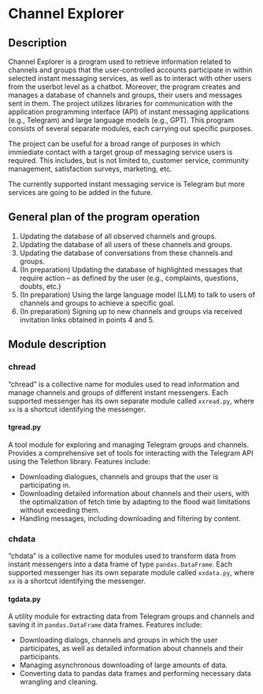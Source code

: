 # Channel Explorer

## Description
Channel Explorer is a program used to retrieve information related to channels and groups that the user-controlled accounts participate in within selected instant messaging services, as well as to interact with other users from the userbot level as a chatbot. Moreover, the program creates and manages a database of channels and groups, their users and messages sent in them. The project utilizes libraries for communication with the application programming interface (API) of instant messaging applications (e.g., Telegram) and large language models (e.g., GPT). This program consists of several separate modules, each carrying out specific purposes.

The project can be useful for a broad range of purposes in which immiediate contact with a target group of messaging service users is required. This includes, but is not limited to, customer service, community management, satisfaction surveys, marketing, etc.

The currently supported instant messaging service is Telegram but more services are going to be added in the future.

## General plan of the program operation
1. Updating the database of all observed channels and groups.
2. Updating the database of all users of these channels and groups.
3. Updating the database of conversations from these channels and groups.
4. (In preparation) Updating the database of highlighted messages that require action – as defined by the user (e.g., complaints, questions, doubts, etc.)
5. (In preparation) Using the large language model (LLM) to talk to users of channels and groups to achieve a specific goal.
6. (In preparation) Signing up to new channels and groups via received invitation links obtained in points 4 and 5.

## Module description

### chread
“chread” is a collective name for modules used to read information and manage channels and groups of different instant messengers. Each supported messenger has its own separate module called `xxread.py`, where `xx` is a shortcut identifying the messenger.

#### tgread.py
A tool module for exploring and managing Telegram groups and channels. Provides a comprehensive set of tools for interacting with the Telegram API using the Telethon library. Features include:
* Downloading dialogues, channels and groups that the user is participating in.
* Downloading detailed information about channels and their users, with the optimalization of fetch time by adapting to the flood wait limitations without exceeding them.
* Handling messages, including downloading and filtering by content.

### chdata
“chdata” is a collective name for modules used to transform data from instant messengers into a data frame of type `pandas.DataFrame`. Each supported messenger has its own separate module called `xxdata.py`, where `xx` is a shortcut identifying the messenger.

#### tgdata.py
A utility module for extracting data from Telegram groups and channels and saving it in `pandas.DataFrame` data frames. Features include:
* Downloading dialogs, channels and groups in which the user participates, as well as detailed information about channels and their participants.
* Managing asynchronous downloading of large amounts of data.
* Converting data to pandas data frames and performing necessary data wrangling and cleaning.

